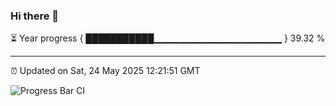 ### Hi there 👋

⏳ Year progress { ███████████▁▁▁▁▁▁▁▁▁▁▁▁▁▁▁▁▁▁▁ } 39.32 %

---

⏰ Updated on Sat, 24 May 2025 12:21:51 GMT

![Progress Bar CI](https://github.com/code-lakshay/GitHub-Actions-Demo/workflows/Progress%20Bar%20CI/badge.svg)
